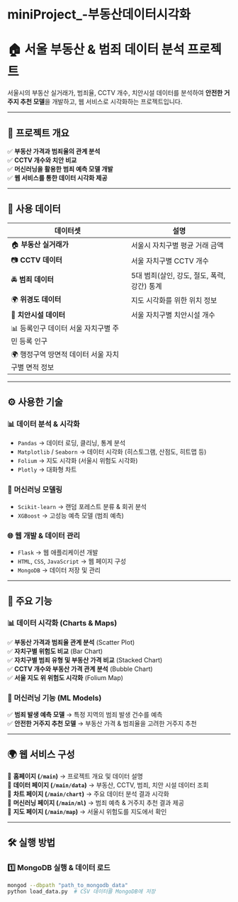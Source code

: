 # miniProject_-부동산데이터시각화

# 🏠 서울 부동산 & 범죄 데이터 분석 프로젝트  

서울시의 부동산 실거래가, 범죄율, CCTV 개수, 치안시설 데이터를 분석하여 **안전한 거주지 추천 모델**을 개발하고, 웹 서비스로 시각화하는 프로젝트입니다.

---

## 📌 프로젝트 개요  

✅ **부동산 가격과 범죄율의 관계 분석**  
✅ **CCTV 개수와 치안 비교**  
✅ **머신러닝을 활용한 범죄 예측 모델 개발**  
✅ **웹 서비스를 통한 데이터 시각화 제공**  

---

## 💾 사용 데이터  

| 데이터셋 | 설명 |
|----------|------------------------------|
| 🏠 **부동산 실거래가** | 서울시 자치구별 평균 거래 금액 |
| 📷 **CCTV 데이터** | 서울 자치구별 CCTV 개수 |
| 🚔 **범죄 데이터** | 5대 범죄(살인, 강도, 절도, 폭력, 강간) 통계 |
| 🌍 **위경도 데이터** | 지도 시각화를 위한 위치 정보 |
| 🚨 **치안시설 데이터** | 서울 자치구별 치안시설 개수 |
| 📊 등록인구 데이터	서울 자치구별 주민 등록 인구 |
| 🌍 행정구역 땅면적 데이터	서울 자치구별 면적 정보 |
---

## ⚙️ 사용한 기술  

### 📊 **데이터 분석 & 시각화**  
- `Pandas` → 데이터 로딩, 클리닝, 통계 분석  
- `Matplotlib` / `Seaborn` → 데이터 시각화 (히스토그램, 산점도, 히트맵 등)  
- `Folium` → 지도 시각화 (서울시 위험도 시각화)  
- `Plotly` → 대화형 차트  

### 🧠 **머신러닝 모델링**  
- `Scikit-learn` → 랜덤 포레스트 분류 & 회귀 분석  
- `XGBoost` → 고성능 예측 모델 (범죄 예측)  

### 🌐 **웹 개발 & 데이터 관리**  
- `Flask` → 웹 애플리케이션 개발  
- `HTML`, `CSS`, `JavaScript` → 웹 페이지 구성  
- `MongoDB` → 데이터 저장 및 관리  

---

## 🚀 주요 기능  

### 📊 **데이터 시각화 (Charts & Maps)**  
✅ **부동산 가격과 범죄율 관계 분석** (Scatter Plot)  
✅ **자치구별 위험도 비교** (Bar Chart)  
✅ **자치구별 범죄 유형 및 부동산 가격 비교** (Stacked Chart)  
✅ **CCTV 개수와 부동산 가격 관계 분석** (Bubble Chart)  
✅ **서울 지도 위 위험도 시각화** (Folium Map)  

### 🤖 **머신러닝 기능 (ML Models)**  
✅ **범죄 발생 예측 모델** → 특정 지역의 범죄 발생 건수를 예측  
✅ **안전한 거주지 추천 모델** → 부동산 가격 & 범죄율을 고려한 거주지 추천  

---

## 🌍 웹 서비스 구성  

🔹 **홈페이지 (`/main`)** → 프로젝트 개요 및 데이터 설명  
🔹 **데이터 페이지 (`/main/data`)** → 부동산, CCTV, 범죄, 치안 시설 데이터 조회  
🔹 **차트 페이지 (`/main/chart`)** → 주요 데이터 분석 결과 시각화  
🔹 **머신러닝 페이지 (`/main/ml`)** → 범죄 예측 & 거주지 추천 결과 제공  
🔹 **지도 페이지 (`/main/map`)** → 서울시 위험도를 지도에서 확인  

---

## 🛠 실행 방법  

### 1️⃣ **MongoDB 실행 & 데이터 로드**  
```bash
mongod --dbpath "path_to_mongodb_data"
python load_data.py  # CSV 데이터를 MongoDB에 저장
